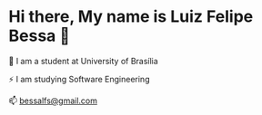 # Hi there, My name is Luiz Felipe Bessa 👋

🔭 I am a student at University of Brasília

⚡ I am studying Software Engineering

📫 bessalfs@gmail.com


<!--
**lfelipebessa/lfelipebessa** is a ✨ _special_ ✨ repository because its `README.md` (this file) appears on your GitHub profile.

Here are some ideas to get you started:

- 🔭 I’m currently working on ...
- 🌱 I’m currently learning ...
- 👯 I’m looking to collaborate on ...
- 🤔 I’m looking for help with ...
- 💬 Ask me about ...
- 📫 How to reach me: ...
- 😄 Pronouns: ...
- ⚡ Fun fact: ...
-->
